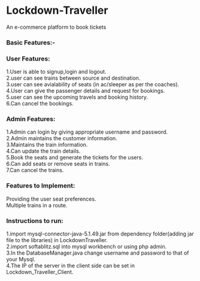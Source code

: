 # Lockdown-Traveller
An e-commerce platform to book tickets  
  
### Basic Features:-  

### User Features:   
1.User is able to signup,login and logout.  
2.user can see trains between source and destination.   
3.user can see avialability of seats (in ac/sleeper as per the coaches).   
4.User can give the passenger details and request for bookings.   
5.user can see the upcoming travels and booking history.   
6.Can cancel the bookings.  


### Admin Features:   
1.Admin can login by giving appropriate username and password.   
2.Admin maintains the customer information.   
3.Maintains the train information.   
4.Can update the train details.   
5.Book the seats and generate the tickets for the users.   
6.Can add seats or remove seats in trains.   
7.Can cancel the trains.    

### Features to Implement:   
Providing the user seat preferences.     
Multiple trains in a route.    

### Instructions to run:  
1.import mysql-connector-java-5.1.49.jar from dependency folder(adding jar file to the libraries) in LockdownTraveller.   
2.import softablitz.sql into mysql workbench or using php admin.   
3.In the DatabaseManager.java change username and password to that of your Mysql.   
4.The IP of the server in the client side can be set in Lockdown_Traveller_Client.  
